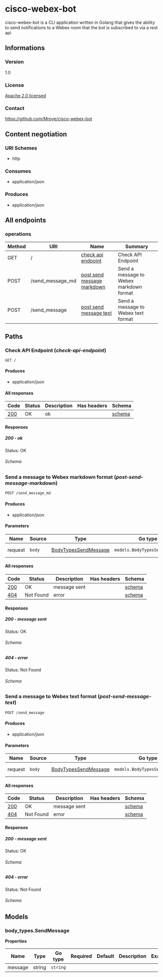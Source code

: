 


# cisco-webex-bot
cisco-webex-bot is a CLI application written in Golang that gives the ability to send notifications to a Webex room that the bot is subscribed to via a rest api
  

## Informations

### Version

1.0

### License

[Apache 2.0 licensed](https://github.com/Mrpye/cisco-webex-bot/blob/main/LICENSE)

### Contact

  https://github.com/Mrpye/cisco-webex-bot

## Content negotiation

### URI Schemes
  * http

### Consumes
  * application/json

### Produces
  * application/json

## All endpoints

###  operations

| Method  | URI     | Name   | Summary |
|---------|---------|--------|---------|
| GET | / | [check api endpoint](#check-api-endpoint) | Check API Endpoint |
| POST | /send_message_md | [post send message markdown](#post-send-message-markdown) | Send  a message to Webex markdown format |
| POST | /send_message | [post send message text](#post-send-message-text) | Send  a message to Webex text format |
  


## Paths

### <span id="check-api-endpoint"></span> Check API Endpoint (*check-api-endpoint*)

```
GET /
```

#### Produces
  * application/json

#### All responses
| Code | Status | Description | Has headers | Schema |
|------|--------|-------------|:-----------:|--------|
| [200](#check-api-endpoint-200) | OK | ok |  | [schema](#check-api-endpoint-200-schema) |

#### Responses


##### <span id="check-api-endpoint-200"></span> 200 - ok
Status: OK

###### <span id="check-api-endpoint-200-schema"></span> Schema
   
  



### <span id="post-send-message-markdown"></span> Send  a message to Webex markdown format (*post-send-message-markdown*)

```
POST /send_message_md
```

#### Produces
  * application/json

#### Parameters

| Name | Source | Type | Go type | Separator | Required | Default | Description |
|------|--------|------|---------|-----------| :------: |---------|-------------|
| request | `body` | [BodyTypesSendMessage](#body-types-send-message) | `models.BodyTypesSendMessage` | | ✓ | | query params |

#### All responses
| Code | Status | Description | Has headers | Schema |
|------|--------|-------------|:-----------:|--------|
| [200](#post-send-message-markdown-200) | OK | message sent |  | [schema](#post-send-message-markdown-200-schema) |
| [404](#post-send-message-markdown-404) | Not Found | error |  | [schema](#post-send-message-markdown-404-schema) |

#### Responses


##### <span id="post-send-message-markdown-200"></span> 200 - message sent
Status: OK

###### <span id="post-send-message-markdown-200-schema"></span> Schema
   
  



##### <span id="post-send-message-markdown-404"></span> 404 - error
Status: Not Found

###### <span id="post-send-message-markdown-404-schema"></span> Schema
   
  



### <span id="post-send-message-text"></span> Send  a message to Webex text format (*post-send-message-text*)

```
POST /send_message
```

#### Produces
  * application/json

#### Parameters

| Name | Source | Type | Go type | Separator | Required | Default | Description |
|------|--------|------|---------|-----------| :------: |---------|-------------|
| request | `body` | [BodyTypesSendMessage](#body-types-send-message) | `models.BodyTypesSendMessage` | | ✓ | | query params |

#### All responses
| Code | Status | Description | Has headers | Schema |
|------|--------|-------------|:-----------:|--------|
| [200](#post-send-message-text-200) | OK | message sent |  | [schema](#post-send-message-text-200-schema) |
| [404](#post-send-message-text-404) | Not Found | error |  | [schema](#post-send-message-text-404-schema) |

#### Responses


##### <span id="post-send-message-text-200"></span> 200 - message sent
Status: OK

###### <span id="post-send-message-text-200-schema"></span> Schema
   
  



##### <span id="post-send-message-text-404"></span> 404 - error
Status: Not Found

###### <span id="post-send-message-text-404-schema"></span> Schema
   
  



## Models

### <span id="body-types-send-message"></span> body_types.SendMessage


  



**Properties**

| Name | Type | Go type | Required | Default | Description | Example |
|------|------|---------|:--------:| ------- |-------------|---------|
| message | string| `string` |  | |  |  |


